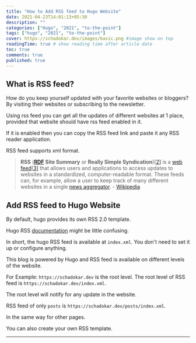 ```yaml
---
title: "How to Add RSS feed to Hugo Website"
date: 2021-04-23T14:01:13+05:30
description: ""
categories: ["Hugo", "2021", "to-the-point"]
tags: ["hugo", "2021", "to-the-point"]
cover: https://schadokar.dev/images/basic.png #image show on top
readingTime: true # show reading time after article date
toc: true
comments: true
published: true
---
```


## What is RSS feed?

How do you keep yourself updated with your favorite websites or bloggers? By visiting their websites or subscribing to the newsletter. 

Using rss feed you can get all the updates of different websites at 1 place, provided that website should have rss feed enabled in it. 

If it is enabled then you can copy the RSS feed link and paste it any RSS reader application.

RSS feed supports xml format.

> **RSS** (**[RDF](https://en.wikipedia.org/wiki/Resource_Description_Framework) Site Summary** or **Really Simple Syndication**)[[2\]](https://en.wikipedia.org/wiki/RSS#cite_note-powers-2003-1-2) is a [web feed](https://en.wikipedia.org/wiki/Web_feed)[[3\]](https://en.wikipedia.org/wiki/RSS#cite_note-Netsc99-3) that allows users and applications to access updates to websites in a standardized, computer-readable format. These feeds can, for example, allow a user to keep track of many different websites in a single [news aggregator](https://en.wikipedia.org/wiki/News_aggregator). - [Wikipedia]()

## Add RSS feed to Hugo Website

By default, hugo provides its own RSS 2.0 template. 

Hugo RSS [documentation](https://gohugo.io/templates/rss/) might be little confusing.

In short, the hugo RSS feed is available at `index.xml`. You don't need to set it up or configure anything.

This blog is powered by Hugo and RSS feed is available on different levels of the website.

For Example: `https://schadokar.dev` is the root level. The root level of RSS feed is `https://schadokar.dev/index.xml`.

The root level will notify for any update in the website.

RSS feed of only `posts` is `https://schadokar.dev/posts/index.xml`.

In the same way for other pages.

You can also create your own RSS template. 

---

